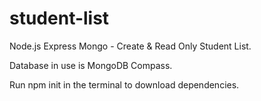 # student-list
Node.js Express Mongo - Create &amp; Read Only Student List.

Database in use is MongoDB Compass.

Run npm init in the terminal to download dependencies.

